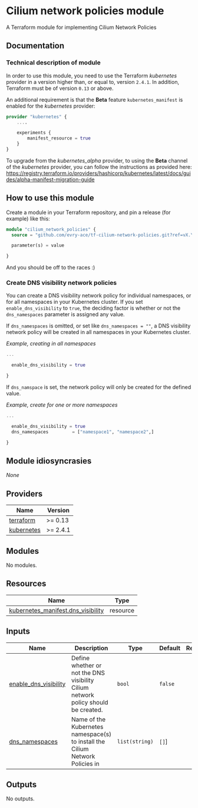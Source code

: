 # Cilium network policies module

A Terraform module for implementing Cilium Network Policies

## Documentation

### Technical description of module

In order to use this module, you need to use the Terraform *kubernetes* provider in a version higher than, or equal to, version `2.4.1`. In addition, Terraform must be of version `0.13` or above.

An additional requirement is that the **Beta** feature `kubernetes_manifest` is enabled for the *kubernetes* provider:

```terraform
provider "kubernetes" {
    ....

    experiments {
        manifest_resource = true
    }
}
```

To upgrade from the *kubernetes_alpha* provider, to using the **Beta** channel of the *kubernetes* provider, you can follow the instructions as provided here:
https://registry.terraform.io/providers/hashicorp/kubernetes/latest/docs/guides/alpha-manifest-migration-guide

## How to use this module

Create a module in your Terraform repository, and pin a release (for example) like this:

```terraform
module "cilium_network_policies" {
  source = "github.com/evry-ace/tf-cilium-network-policies.git?ref=vX.Y.Z"

  parameter(s) = value

}
```

And you should be off to the races :)

### Create DNS visibility network policies

You can create a DNS visibility network policy for individual namespaces, or for all namespaces in your Kubernetes cluster. If you set `enable_dns_visibility` to `true`, the deciding factor is whether or not the `dns_namespaces` parameter is assigned any value.

If `dns_namespaces` is omitted, or set like `dns_namespaces = ""`, a DNS visibility network policy will be created in all namespaces in your Kubernetes cluster.

*Example, creating in all namespaces*

```terraform
...

  enable_dns_visibility = true

}
```

If `dns_namspace` is set, the network policy will only be created for the defined value.

*Example, create for one or more namespaces*

```terraform
...

  enable_dns_visibility = true
  dns_namespaces         = ["namespace1", "namespace2",]

}
```

## Module idiosyncrasies

*None*

## Providers

| Name | Version |
|------|---------|
| <a name="provider_terraform"></a> [terraform](#provider\_terraform) | >= 0.13 |
| <a name="provider_kubernetes"></a> [kubernetes](#provider\_kubernetes) | >= 2.4.1 |

## Modules

No modules.

## Resources

| Name | Type |
|------|------|
| [kubernetes_manifest.dns_visibility](https://registry.terraform.io/providers/hashicorp/kubernetes/latest/docs/resources/manifest) | resource |

## Inputs

| Name | Description | Type | Default | Required |
|------|-------------|------|---------|:--------:|
| <a name="input_enable_dns_visibility"></a> [enable\_dns\_visibility](#input\_enable\_dns\_visibility) | Define whether or not the DNS visibility Cilium network policy should be created. | `bool` | `false` | no |
| <a name="input_dns_namespaces"></a> [dns\_namespaces](#input\_dns\_namespaces) | Name of the Kubernetes namespace(s) to install the Cilium Network Policies in | `list(string)` | `[]`] | yes |

## Outputs

No outputs.
